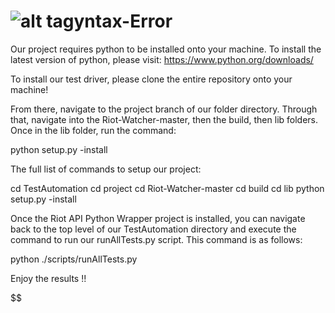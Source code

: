 # ![alt tag](http://www.polyvore.com/cgi/img-thing?.out=jpg&size=l&tid=30103599)yntax-Error

Our project requires python to be installed onto your machine. To install the latest version of python, please visit: 
https://www.python.org/downloads/

To install our test driver, please clone the entire repository onto your machine!

From there, navigate to the project branch of our folder directory. Through that, navigate into the Riot-Watcher-master, then the build, then lib folders. Once in the lib folder, run the command:

python setup.py -install 

The full list of commands to setup our project:

cd TestAutomation
cd project
cd Riot-Watcher-master
cd build
cd lib 
python setup.py -install


Once the Riot API Python Wrapper project is installed, you can navigate back to the top level of our TestAutomation directory and execute the command to run our runAllTests.py script. This command is as follows:

python ./scripts/runAllTests.py 

Enjoy the results !! 

$$$$$$$$$$ 
